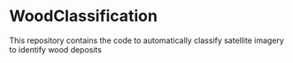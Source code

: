 # WoodClassification
This repository contains the code to automatically classify satellite imagery to identify wood deposits
